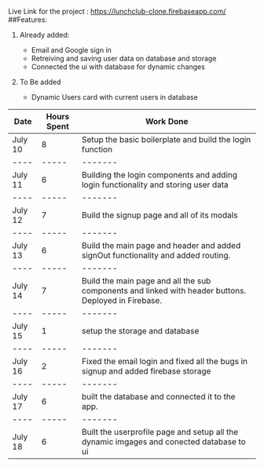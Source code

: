 Live Link for the project : https://lunchclub-clone.firebaseapp.com/
##Features: 
1. Already added: 
   * Email and Google sign in 
   * Retreiving and saving user data on database and storage 
   * Connected the ui with database for dynamic changes

2. To Be added
   * Dynamic Users card with current users in database




Date | Hours Spent | Work Done
|----|-----|-------|
July 10 |  8  | Setup the basic boilerplate and build the login function
|----|-----|-------|
July 11 |  6  | Building the login components and adding login functionality and storing user data
|----|-----|-------|
July 12 | 7 | Build the signup page and all of its modals 
|----|-----|-------| 
July 13 | 6 | Build the main page and header and added signOut functionality and added routing.
|----|-----|-------|
July 14 | 7 |Build the main page and all the sub components and linked with header buttons. Deployed in Firebase.
|----|-----|-------|
July 15 | 1 |setup the storage and database
|----|-----|-------|
July 16 | 2 | Fixed the email login and fixed all the bugs in signup and added firebase storage
|----|-----|-------|
July 17| 6 | built the database and connected it to the app.
|----|-----|-------|
July 18 | 6 | Built the userprofile page and setup all the dynamic imgages and conected database to ui
